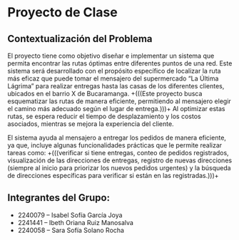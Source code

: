 # Proyecto de Clase

## Contextualización del Problema
El proyecto tiene como objetivo diseñar e implementar un sistema que permita encontrar las rutas óptimas entre diferentes puntos de una red. Este sistema será desarrollado con el propósito específico de localizar la ruta más eficaz que puede tomar el mensajero del supermercado “La Última Lágrima” para realizar entregas hasta las casas de los diferentes clientes, ubicados en el barrio X de Bucaramanga. +(((Este proyecto busca esquematizar las rutas de manera eficiente, permitiendo al mensajero elegir el camino más adecuado según el lugar de entrega.)))+ Al optimizar estas rutas, se espera reducir el tiempo de desplazamiento y los costos asociados, mientras se mejora la experiencia del cliente.

El sistema ayuda al mensajero a entregar los pedidos de manera eficiente, ya que, incluye algunas funcionalidades prácticas que le permite realizar tareas como: +(((verificar si tiene entregas, conteo de pedidos registrados, visualización de las direcciones de entregas, registro de nuevas direcciones (siempre al inicio para priorizar los nuevos pedidos urgentes) y la búsqueda de direcciones específicas para verificar si están en las registradas.)))+

## Integrantes del Grupo:
- 2240079 – Isabel Sofía García Joya 
- 2241441 – Ibeth Oriana Ruiz Manosalva
- 2240058 – Sara Sofía Solano Rocha
